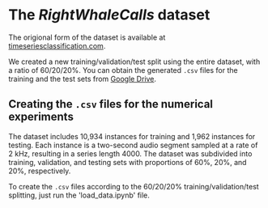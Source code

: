 # The *RightWhaleCalls* dataset

The origional form of the dataset is available at [timeseriesclassification.com](https://www.timeseriesclassification.com/description.php?Dataset=RightWhaleCalls). 

We created a new training/validation/test split using the entire dataset, with a ratio of 60/20/20%.
You can obtain the generated `.csv` files for the training and the test sets from [Google Drive](https://drive.google.com/drive/folders/1b2Jph_sFOuSLA0xMeiTpZgLIU1S1ixwZ?usp=sharing).

## Creating the `.csv` files for the numerical experiments

The dataset includes 10,934 instances for training and 1,962 instances for testing. Each instance is a two-second audio segment sampled at a rate of 2 kHz, resulting in a series length 4000. The dataset was subdivided into training, validation, and testing sets with proportions of 60%, 20%, and 20%, respectively.

To create the `.csv` files according to the 60/20/20% training/validation/test splitting, just run the 'load_data.ipynb' file. 

